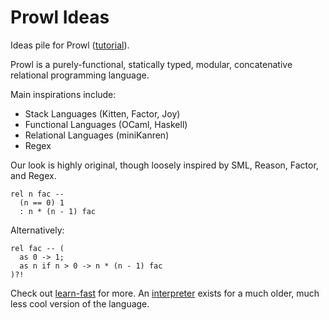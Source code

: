 # Prowl Ideas
Ideas pile for Prowl ([tutorial](./learn-fast)).

Prowl is a purely-functional, statically typed, modular, concatenative relational programming language. 

Main inspirations include: 
- Stack Languages (Kitten, Factor, Joy)
- Functional Languages (OCaml, Haskell)
- Relational Languages (miniKanren)
- Regex

Our look is highly original, though loosely inspired by  SML, Reason, Factor, and Regex. 
```
rel n fac -- 
  (n == 0) 1
  : n * (n - 1) fac
```
Alternatively: 
```
rel fac -- (
  as 0 -> 1; 
  as n if n > 0 -> n * (n - 1) fac
)?!
```

Check out [learn-fast](./learn-fast) for more. 
An [interpreter](https://github.com/UberPyro/prowl) exists for a much older, much less cool version of the language. 
